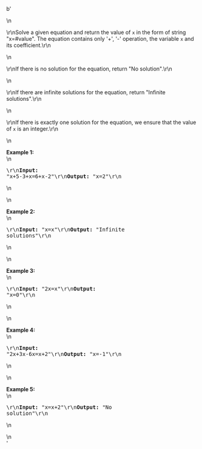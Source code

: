 b'<div class="question-description">\n<p><p>\r\nSolve a given equation and return the value of <code>x</code> in the form of string "x=#value". The equation contains only \'+\', \'-\' operation, the variable <code>x</code> and its coefficient.\r\n</p>\n<p>\r\nIf there is no solution for the equation, return "No solution".\r\n</p>\n<p>\r\nIf there are infinite solutions for the equation, return "Infinite solutions".\r\n</p>\n<p>\r\nIf there is exactly one solution for the equation, we ensure that the value of <code>x</code> is an integer.\r\n</p>\n<p><b>Example 1:</b><br/>\n<pre>\r\n<b>Input:</b> "x+5-3+x=6+x-2"\r\n<b>Output:</b> "x=2"\r\n</pre>\n</p>\n<p><b>Example 2:</b><br/>\n<pre>\r\n<b>Input:</b> "x=x"\r\n<b>Output:</b> "Infinite solutions"\r\n</pre>\n</p>\n<p><b>Example 3:</b><br/>\n<pre>\r\n<b>Input:</b> "2x=x"\r\n<b>Output:</b> "x=0"\r\n</pre>\n</p>\n<p><b>Example 4:</b><br/>\n<pre>\r\n<b>Input:</b> "2x+3x-6x=x+2"\r\n<b>Output:</b> "x=-1"\r\n</pre>\n</p>\n<p><b>Example 5:</b><br/>\n<pre>\r\n<b>Input:</b> "x=x+2"\r\n<b>Output:</b> "No solution"\r\n</pre>\n</p></p>\n</div>'